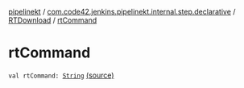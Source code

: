 [pipelinekt](../../index.md) / [com.code42.jenkins.pipelinekt.internal.step.declarative](../index.md) / [RTDownload](index.md) / [rtCommand](./rt-command.md)

# rtCommand

`val rtCommand: `[`String`](https://kotlinlang.org/api/latest/jvm/stdlib/kotlin/-string/index.html) [(source)](https://github.com/code42/pipelinekt/tree/master/internal/src/main/kotlin/com/code42/jenkins/pipelinekt/internal/step/declarative/RTDownload.kt#L29)